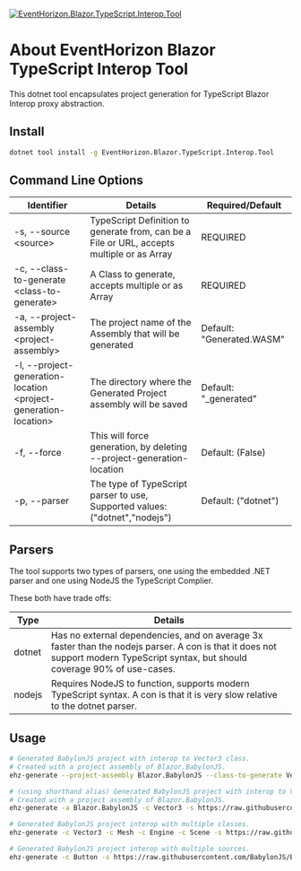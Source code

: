 [![EventHorizon.Blazor.TypeScript.Interop.Tool](https://img.shields.io/nuget/vpre/EventHorizon.Blazor.TypeScript.Interop.Tool?style=for-the-badge&label=Tool)](https://www.nuget.org/packages/EventHorizon.Blazor.TypeScript.Interop.Tool)

# About EventHorizon Blazor TypeScript Interop Tool

This dotnet tool encapsulates project generation for TypeScript Blazor Interop proxy abstraction. 

## Install

~~~ bash
dotnet tool install -g EventHorizon.Blazor.TypeScript.Interop.Tool
~~~

## Command Line Options

Identifier | Details | Required/Default
--- | --- | ---
-s, --source &lt;source&gt; | TypeScript Definition to generate from, can be a File or URL, accepts multiple or as Array |  REQUIRED
-c, --class-to-generate &lt;class-to-generate&gt; | A Class to generate, accepts multiple or as Array |  REQUIRED
-a, --project-assembly &lt;project-assembly&gt; | The project name of the Assembly that will be generated | Default: "Generated.WASM"
-l, --project-generation-location &lt;project-generation-location&gt; | The directory where the Generated Project assembly will be saved | Default: "_generated"
-f, --force | This will force generation, by deleting --project-generation-location | Default: (False)
-p, --parser | The type of TypeScript parser to use, Supported values: ("dotnet","nodejs")  | Default: ("dotnet")

## Parsers 

The tool supports two types of parsers, one using the embedded .NET parser and one using NodeJS the TypeScript Complier. 

These both have trade offs:

Type | Details
--- | ---
dotnet | Has no external dependencies, and on average 3x faster than the nodejs parser. A con is that it does not support modern TypeScript syntax, but should coverage 90% of use-cases.
nodejs | Requires NodeJS to function, supports modern TypeScript syntax. A con is that it is very slow relative to the dotnet parser.

## Usage

~~~ bash
# Generated BabylonJS project with interop to Vector3 class.
# Created with a project assembly of Blazor.BabylonJS.
ehz-generate --project-assembly Blazor.BabylonJS --class-to-generate Vector3 --source https://raw.githubusercontent.com/BabylonJS/Babylon.js/master/dist/babylon.d.ts
~~~

~~~ bash
# (using shorthand alias) Generated BabylonJS project with interop to Vector3 class.
# Created with a project assembly of Blazor.BabylonJS.
ehz-generate -a Blazor.BabylonJS -c Vector3 -s https://raw.githubusercontent.com/BabylonJS/Babylon.js/master/dist/babylon.d.ts
~~~

~~~ bash
# Generated BabylonJS project interop with multiple classes.
ehz-generate -c Vector3 -c Mesh -c Engine -c Scene -s https://raw.githubusercontent.com/BabylonJS/Babylon.js/master/dist/babylon.d.ts
~~~

~~~ bash
# Generated BabylonJS project interop with multiple sources.
ehz-generate -c Button -s https://raw.githubusercontent.com/BabylonJS/Babylon.js/master/dist/babylon.d.ts -s https://raw.githubusercontent.com/BabylonJS/Babylon.js/master/dist/gui/babylon.gui.d.ts
~~~